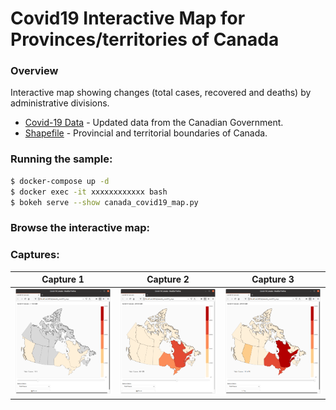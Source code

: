 # Covid19 Interactive Map for Provinces/territories of Canada

### Overview
Interactive map showing changes (total cases, recovered and deaths) by administrative divisions.
* [Covid-19 Data](https://health-infobase.canada.ca/covid-19/?stat=num&measure=total#a2) - Updated data from the Canadian Government.
* [Shapefile](https://www.arcgis.com/home/item.html?id=dcbcdf86939548af81efbd2d732336db) - Provincial and territorial boundaries of Canada.

### Running the sample:
```sh
$ docker-compose up -d
$ docker exec -it xxxxxxxxxxxx bash
$ bokeh serve --show canada_covid19_map.py

```
### Browse the interactive map:


### Captures:

| Capture 1     | Capture 2     | Capture 3     |
| ------------- | ------------- | ------------- |
| ![alt-text-1](https://github.com/vicent3rod/covid19-canada-interactive-map/blob/master/captures/1.png) | ![alt-text-2](https://github.com/vicent3rod/covid19-canada-interactive-map/blob/master/captures/2.png) | ![alt-text-3](https://github.com/vicent3rod/covid19-canada-interactive-map/blob/master/captures/3.png) 
